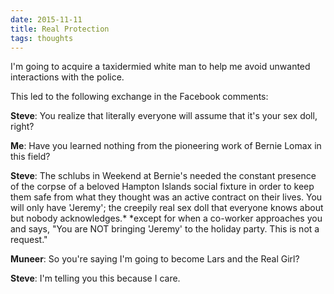 ```yaml
---
date: 2015-11-11
title: Real Protection
tags: thoughts
---
```


I'm going to acquire a taxidermied white man to help me avoid unwanted interactions with the police.

This led to the following exchange in the Facebook comments:

**Steve**: You realize that literally everyone will assume that it's your sex doll, right?

**Me**: Have you learned nothing from the pioneering work of Bernie Lomax in this field?

**Steve**: The schlubs in Weekend at Bernie's needed the constant presence of the corpse of a beloved Hampton Islands social fixture in order to keep them safe from what they thought was an active contract on their lives. You will only have 'Jeremy'; the creepily real sex doll that everyone knows about but nobody acknowledges.*
*except for when a co-worker approaches you and says, "You are NOT bringing 'Jeremy' to the holiday party. This is not a request."

**Muneer**: So you're saying I'm going to become Lars and the Real Girl?

**Steve**: I'm telling you this because I care.